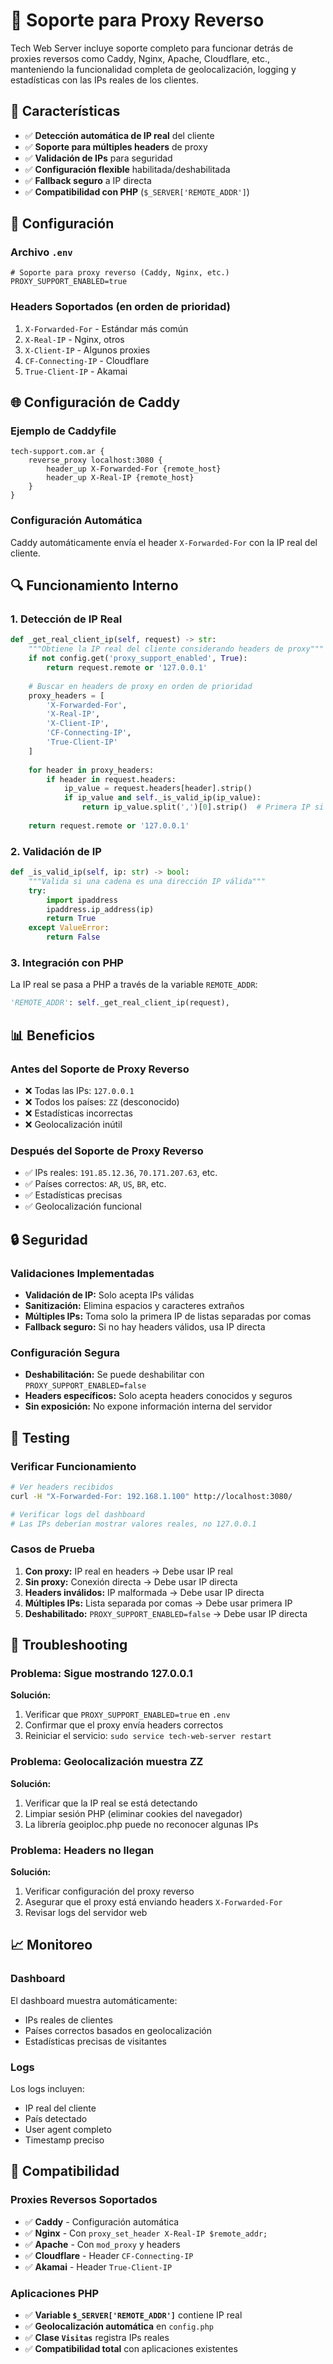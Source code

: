 # 🔄 Soporte para Proxy Reverso

Tech Web Server incluye soporte completo para funcionar detrás de proxies reversos como Caddy, Nginx, Apache, Cloudflare, etc., manteniendo la funcionalidad completa de geolocalización, logging y estadísticas con las IPs reales de los clientes.

## 🎯 Características

- ✅ **Detección automática de IP real** del cliente
- ✅ **Soporte para múltiples headers** de proxy
- ✅ **Validación de IPs** para seguridad
- ✅ **Configuración flexible** habilitada/deshabilitada
- ✅ **Fallback seguro** a IP directa
- ✅ **Compatibilidad con PHP** (`$_SERVER['REMOTE_ADDR']`)

## 🔧 Configuración

### Archivo `.env`
```env
# Soporte para proxy reverso (Caddy, Nginx, etc.)
PROXY_SUPPORT_ENABLED=true
```

### Headers Soportados (en orden de prioridad)
1. `X-Forwarded-For` - Estándar más común
2. `X-Real-IP` - Nginx, otros
3. `X-Client-IP` - Algunos proxies
4. `CF-Connecting-IP` - Cloudflare
5. `True-Client-IP` - Akamai

## 🌐 Configuración de Caddy

### Ejemplo de Caddyfile
```caddy
tech-support.com.ar {
    reverse_proxy localhost:3080 {
        header_up X-Forwarded-For {remote_host}
        header_up X-Real-IP {remote_host}
    }
}
```

### Configuración Automática
Caddy automáticamente envía el header `X-Forwarded-For` con la IP real del cliente.

## 🔍 Funcionamiento Interno

### 1. Detección de IP Real
```python
def _get_real_client_ip(self, request) -> str:
    """Obtiene la IP real del cliente considerando headers de proxy"""
    if not config.get('proxy_support_enabled', True):
        return request.remote or '127.0.0.1'
    
    # Buscar en headers de proxy en orden de prioridad
    proxy_headers = [
        'X-Forwarded-For',
        'X-Real-IP', 
        'X-Client-IP',
        'CF-Connecting-IP',
        'True-Client-IP'
    ]
    
    for header in proxy_headers:
        if header in request.headers:
            ip_value = request.headers[header].strip()
            if ip_value and self._is_valid_ip(ip_value):
                return ip_value.split(',')[0].strip()  # Primera IP si hay múltiples
    
    return request.remote or '127.0.0.1'
```

### 2. Validación de IP
```python
def _is_valid_ip(self, ip: str) -> bool:
    """Valida si una cadena es una dirección IP válida"""
    try:
        import ipaddress
        ipaddress.ip_address(ip)
        return True
    except ValueError:
        return False
```

### 3. Integración con PHP
La IP real se pasa a PHP a través de la variable `REMOTE_ADDR`:
```python
'REMOTE_ADDR': self._get_real_client_ip(request),
```

## 📊 Beneficios

### Antes del Soporte de Proxy Reverso
- ❌ Todas las IPs: `127.0.0.1`
- ❌ Todos los países: `ZZ` (desconocido)
- ❌ Estadísticas incorrectas
- ❌ Geolocalización inútil

### Después del Soporte de Proxy Reverso
- ✅ IPs reales: `191.85.12.36`, `70.171.207.63`, etc.
- ✅ Países correctos: `AR`, `US`, `BR`, etc.
- ✅ Estadísticas precisas
- ✅ Geolocalización funcional

## 🔒 Seguridad

### Validaciones Implementadas
- **Validación de IP:** Solo acepta IPs válidas
- **Sanitización:** Elimina espacios y caracteres extraños
- **Múltiples IPs:** Toma solo la primera IP de listas separadas por comas
- **Fallback seguro:** Si no hay headers válidos, usa IP directa

### Configuración Segura
- **Deshabilitación:** Se puede deshabilitar con `PROXY_SUPPORT_ENABLED=false`
- **Headers específicos:** Solo acepta headers conocidos y seguros
- **Sin exposición:** No expone información interna del servidor

## 🧪 Testing

### Verificar Funcionamiento
```bash
# Ver headers recibidos
curl -H "X-Forwarded-For: 192.168.1.100" http://localhost:3080/

# Verificar logs del dashboard
# Las IPs deberían mostrar valores reales, no 127.0.0.1
```

### Casos de Prueba
1. **Con proxy:** IP real en headers → Debe usar IP real
2. **Sin proxy:** Conexión directa → Debe usar IP directa  
3. **Headers inválidos:** IP malformada → Debe usar IP directa
4. **Múltiples IPs:** Lista separada por comas → Debe usar primera IP
5. **Deshabilitado:** `PROXY_SUPPORT_ENABLED=false` → Debe usar IP directa

## 🔧 Troubleshooting

### Problema: Sigue mostrando 127.0.0.1
**Solución:**
1. Verificar que `PROXY_SUPPORT_ENABLED=true` en `.env`
2. Confirmar que el proxy envía headers correctos
3. Reiniciar el servicio: `sudo service tech-web-server restart`

### Problema: Geolocalización muestra ZZ
**Solución:**
1. Verificar que la IP real se está detectando
2. Limpiar sesión PHP (eliminar cookies del navegador)
3. La librería geoiploc.php puede no reconocer algunas IPs

### Problema: Headers no llegan
**Solución:**
1. Verificar configuración del proxy reverso
2. Asegurar que el proxy está enviando headers `X-Forwarded-For`
3. Revisar logs del servidor web

## 📈 Monitoreo

### Dashboard
El dashboard muestra automáticamente:
- IPs reales de clientes
- Países correctos basados en geolocalización
- Estadísticas precisas de visitantes

### Logs
Los logs incluyen:
- IP real del cliente
- País detectado
- User agent completo
- Timestamp preciso

## 🚀 Compatibilidad

### Proxies Reversos Soportados
- ✅ **Caddy** - Configuración automática
- ✅ **Nginx** - Con `proxy_set_header X-Real-IP $remote_addr;`
- ✅ **Apache** - Con `mod_proxy` y headers
- ✅ **Cloudflare** - Header `CF-Connecting-IP`
- ✅ **Akamai** - Header `True-Client-IP`

### Aplicaciones PHP
- ✅ **Variable `$_SERVER['REMOTE_ADDR']`** contiene IP real
- ✅ **Geolocalización automática** en `config.php`
- ✅ **Clase `Visitas`** registra IPs reales
- ✅ **Compatibilidad total** con aplicaciones existentes
